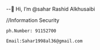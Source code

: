 --👋 Hi, I’m @sahar Rashid Alkhusaibi

   //Information Security
	 
    ph.Number: 91152700
		
    Email:Sahar1998al36@gmail.com

<!---
saharRashid/saharRashid
--->
